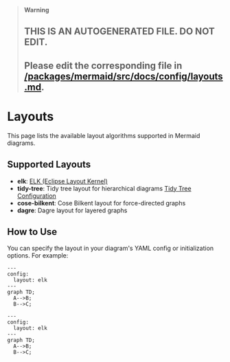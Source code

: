 > **Warning**
>
> ## THIS IS AN AUTOGENERATED FILE. DO NOT EDIT.
>
> ## Please edit the corresponding file in [/packages/mermaid/src/docs/config/layouts.md](../../packages/mermaid/src/docs/config/layouts.md).

# Layouts

This page lists the available layout algorithms supported in Mermaid diagrams.

## Supported Layouts

- **elk**: [ELK (Eclipse Layout Kernel)](https://www.eclipse.org/elk/)
- **tidy-tree**: Tidy tree layout for hierarchical diagrams [Tidy Tree Configuration](/config/tidy-tree)
- **cose-bilkent**: Cose Bilkent layout for force-directed graphs
- **dagre**: Dagre layout for layered graphs

## How to Use

You can specify the layout in your diagram's YAML config or initialization options. For example:

```mermaid-example
---
config:
  layout: elk
---
graph TD;
  A-->B;
  B-->C;
```

```mermaid
---
config:
  layout: elk
---
graph TD;
  A-->B;
  B-->C;
```
